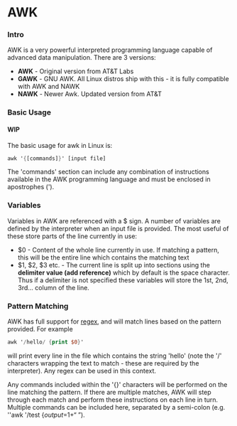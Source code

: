 # AWK

### Intro

AWK is a very powerful interpreted programming language capable of advanced data manipulation. There are 3 versions:

- **AWK** - Original version from AT&T Labs
- **GAWK** - GNU AWK. All Linux distros ship with this - it is fully compatible with AWK and NAWK
- **NAWK** - Newer Awk. Updated version from AT&T

### Basic Usage

#### **WIP**

The basic usage for awk in Linux is:

```awk
awk '{[commands]}' [input file]
```

The 'commands' section can include any combination of instructions available in the AWK programming language and must be enclosed in apostrophes (').

### Variables

Variables in AWK are referenced with a $ sign. A number of variables are defined by the interpreter when an input file is provided. The most useful of these store parts of the line currently in use:

- $0 - Content of the whole line currently in use. If matching a pattern, this will be the entire line which contains the matching text
- $1, $2, $3 etc. - The current line is split up into sections using the **delimiter value (add reference)** which by default is the space character. Thus if a delimiter is not specified these variables will store the 1st, 2nd, 3rd… column of the line.

### Pattern Matching

AWK has full support for [regex](https://wiki.hacksoc.co.uk/guides/regex), and will match lines based on the pattern provided. For example

```awk
awk '/hello/ {print $0}'
```

will print every line in the file which contains the string 'hello' (note the '/' characters wrapping the text to match - these are required by the interpreter). Any regex can be used in this context.

Any commands included within the '{}' characters will be performed on the line matching the pattern. If there are multiple matches, AWK will step through each match and perform these instructions on each line in turn. Multiple commands can be included here, separated by a semi-colon (e.g. ''awk '/test {$output=$1+“ ”).